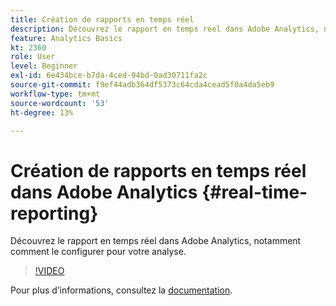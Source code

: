 ```yaml
---
title: Création de rapports en temps réel
description: Découvrez le rapport en temps réel dans Adobe Analytics, notamment comment le configurer pour votre analyse.
feature: Analytics Basics
kt: 2360
role: User
level: Beginner
exl-id: 6e434bce-b7da-4ced-94bd-0ad30711fa2c
source-git-commit: f9ef44adb364df5373c64cda4cead5f0a4da5eb9
workflow-type: tm+mt
source-wordcount: '53'
ht-degree: 13%

---
```


# Création de rapports en temps réel dans Adobe Analytics {#real-time-reporting}

Découvrez le rapport en temps réel dans Adobe Analytics, notamment comment le configurer pour votre analyse.

>[!VIDEO](https://video.tv.adobe.com/v/25454/?quality=12&learn=on)

Pour plus dʼinformations, consultez la [documentation](https://experienceleague.adobe.com/docs/analytics/components/real-time-reporting/realtime.html).
